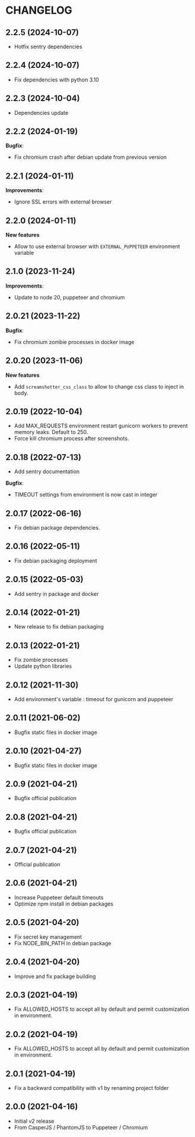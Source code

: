 CHANGELOG
=========

2.2.5        (2024-10-07)
-------------------------

* Hotfix sentry dependencies



2.2.4        (2024-10-07)
-------------------------

* Fix dependencies with python 3.10


2.2.3        (2024-10-04)
-------------------------

* Dependencies update


2.2.2        (2024-01-19)
-------------------------

**Bugfix**:

* Fix chromium crash after debian update from previous version


2.2.1        (2024-01-11)
-------------------------

**Improvements**:

* Ignore SSL errors with external browser


2.2.0        (2024-01-11)
-------------------------

**New features**

* Allow to use external browser with `EXTERNAL_PUPPETEER` environment variable


2.1.0        (2023-11-24)
-------------------------

**Improvements**:

* Update to node 20, puppeteer and chromium


2.0.21       (2023-11-22)
-------------------------

**Bugfix**:

* Fix chromium zombie processes in docker image


2.0.20       (2023-11-06)
-------------------------

**New features**

* Add `screamshotter_css_class` to allow to change css class to inject in body.


2.0.19       (2022-10-04)
-------------------------

* Add MAX_REQUESTS environment restart gunicorn workers to prevent memory leaks. Default to 250.
* Force kill chromium process after screenshots.


2.0.18       (2022-07-13)
-------------------------

* Add sentry documentation

**Bugfix**:

* TIMEOUT settings from environment is now cast in integer


2.0.17       (2022-06-16)
-------------------------

* Fix debian package dependencies.


2.0.16       (2022-05-11)
-------------------------

* Fix debian packaging deployment


2.0.15       (2022-05-03)
-------------------------

* Add sentry in package and docker


2.0.14       (2022-01-21)
-------------------------

* New release to fix debian packaging


2.0.13       (2022-01-21)
-------------------------

* Fix zombie processes
* Update python libraries


2.0.12   (2021-11-30)
---------------------

* Add environment's variable : timeout for gunicorn and puppeteer


2.0.11   (2021-06-02)
---------------------

* Bugfix static files in docker image


2.0.10   (2021-04-27)
---------------------

* Bugfix static files in docker image


2.0.9    (2021-04-21)
---------------------

* Bugfix official publication


2.0.8    (2021-04-21)
---------------------

* Bugfix official publication


2.0.7    (2021-04-21)
---------------------

* Official publication


2.0.6    (2021-04-21)
---------------------

* Increase Puppeteer default timeouts
* Optimize npm install in debian packages


2.0.5    (2021-04-20)
---------------------

* Fix secret key management
* Fix NODE_BIN_PATH in debian package


2.0.4    (2021-04-20)
---------------------

* Improve and fix package building


2.0.3    (2021-04-19)
---------------------

* Fix ALLOWED_HOSTS to accept all by default and permit customization in environment.


2.0.2    (2021-04-19)
---------------------

* Fix ALLOWED_HOSTS to accept all by default and permit customization in environment.

2.0.1    (2021-04-19)
---------------------

* Fix a backward compatibility with v1 by renaming project folder


2.0.0    (2021-04-16)
---------------------

* Initial v2 release
* From CasperJS / PhantomJS to Puppeteer / Chromium
